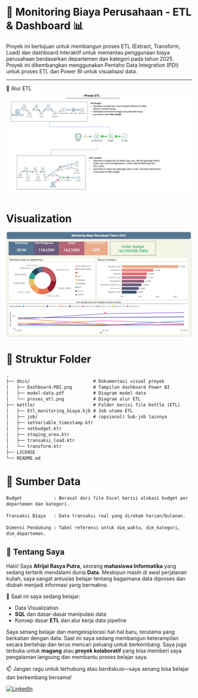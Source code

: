 # 🚀 Monitoring Biaya Perusahaan - ETL & Dashboard 📊

Proyek ini bertujuan untuk membangun proses ETL (Extract, Transform, Load) dan dashboard interaktif untuk memantau penggunaan biaya perusahaan berdasarkan departemen dan kategori pada tahun 2025. Proyek ini dikembangkan menggunakan Pentaho Data Integration (PDI) untuk proses ETL dan Power BI untuk visualisasi data.

----

🔄 Alur ETL
![ETL Flow](docs/proses_etl.png)


# Visualization
![Dashboard](docs/Monitoring_dashboard.png)

# 📁 Struktur Folder

    .
    ├── docs/                        # Dokumentasi visual proyek
    │   ├── Dashboard-PBI.png        # Tampilan dashboard Power BI
    │   ├── model-data.pdf           # Diagram model data
    │   └── proses_etl.png           # Diagram alur ETL
    ├── kettle/                      # Folder berisi file Kettle (ETL)
    │   ├── Etl_monitoring_biaya.kjb # Job utama ETL
    │   ├── job/                     # (opsional) Sub-job lainnya
    │   ├── setVariable_timestamp.ktr
    │   ├── setbudget.ktr
    │   ├── staging_area.ktr
    │   ├── transaksi_load.ktr
    │   └── transform.ktr
    ├── LICENSE
    └── README.md



# 📁 Sumber Data

    Budget            : Berasal dari file Excel berisi alokasi budget per departemen dan kategori.
    
    Transaksi Biaya   : Data transaksi real yang direkam harian/bulanan.
    
    Dimensi Pendukung : Tabel referensi untuk dim_waktu, dim_kategori, dim_departemen.


## 🌟 Tentang Saya

Halo! Saya **Afrijal Rasya Putra**, seorang **mahasiswa Informatika** yang sedang tertarik mendalami dunia **Data**. Meskipun masih di awal perjalanan kuliah, saya sangat antusias belajar tentang bagaimana data diproses dan diubah menjadi informasi yang bermakna.

📌 Saat ini saya sedang belajar:
- Data Visualization
- **SQL** dan dasar-dasar manipulasi data
- Konsep dasar **ETL** dan alur kerja data pipeline

Saya senang belajar dan mengeksplorasi hal-hal baru, terutama yang berkaitan dengan data. Saat ini saya sedang membangun keterampilan secara bertahap dan terus mencari peluang untuk berkembang. Saya juga terbuka untuk **magang** atau **proyek kolaboratif** yang bisa memberi saya pengalaman langsung dan membantu proses belajar saya.

📫 Jangan ragu untuk terhubung atau berdiskusi—saya senang bisa belajar dan berkembang bersama!

[![LinkedIn](https://img.shields.io/badge/LinkedIn-0077B5?style=for-the-badge&logo=linkedin&logoColor=white)](https://www.linkedin.com/in/afrijalrasyaputra/)
    
